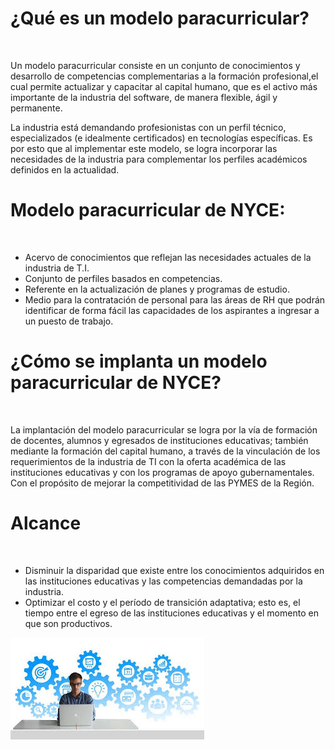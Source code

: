 # ¿Qué es un modelo paracurricular?
<br>

Un modelo paracurricular consiste en un conjunto de conocimientos y desarrollo de competencias complementarias a la formación profesional,el cual permite actualizar y capacitar al capital humano, que es el activo más importante de la industria del software, de manera flexible, ágil y permanente. 


La industria está demandando profesionistas con un perfil técnico, especializados (e idealmente certificados) en tecnologías específicas.
Es por esto que al implementar este modelo, se logra incorporar las necesidades de la industria para complementar los perfiles académicos definidos en la actualidad.

# Modelo paracurricular de NYCE:
<br>

* Acervo de conocimientos que reflejan las necesidades actuales de la industria de T.I.
* Conjunto de perfiles basados en competencias.
* Referente en la actualización de planes y programas de estudio.
* Medio para la contratación de personal para las áreas de RH que podrán identificar de forma fácil las capacidades de los aspirantes a ingresar a un puesto de trabajo.

# ¿Cómo se implanta un modelo paracurricular de NYCE?
<br>

La implantación del modelo paracurricular se logra por la vía de formación de docentes, alumnos y egresados de instituciones educativas; también mediante la formación del capital humano, a través de la vinculación de los requerimientos de la industria de TI con la oferta académica de las instituciones educativas y con los programas de apoyo gubernamentales. Con el propósito de mejorar la competitividad de las PYMES de la Región. 
<br>

# Alcance
<br>

* Disminuir la disparidad que existe entre los conocimientos adquiridos en las instituciones educativas y las competencias demandadas por la industria.
* Optimizar el costo y el período de transición adaptativa; esto es, el tiempo entre el egreso de las instituciones educativas y el momento en que son productivos.

![Sr](emprendedor.jpg)

